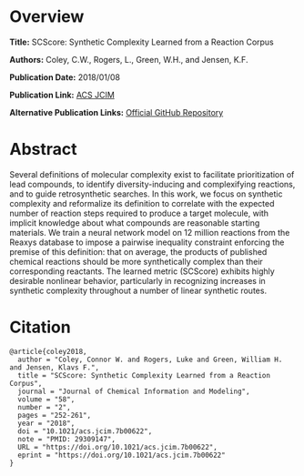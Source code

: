 # Overview
**Title:**
SCScore: Synthetic Complexity Learned from a Reaction Corpus

**Authors:**
Coley, C.W., Rogers, L., Green, W.H., and Jensen, K.F.

**Publication Date:**
2018/01/08

**Publication Link:**
[ACS JCIM](https://pubs.acs.org/doi/10.1021/acs.jcim.7b00622)

**Alternative Publication Links:**
[Official GitHub Repository](https://github.com/connorcoley/scscore)

# Abstract
Several definitions of molecular complexity exist to facilitate prioritization of lead compounds, to identify diversity-inducing and complexifying reactions, and to guide retrosynthetic searches. In this work, we focus on synthetic complexity and reformalize its definition to correlate with the expected number of reaction steps required to produce a target molecule, with implicit knowledge about what compounds are reasonable starting materials. 
We train a neural network model on 12 million reactions from the Reaxys database to impose a pairwise inequality constraint enforcing the premise of this definition: that on average, the products of published chemical reactions should be more synthetically complex than their corresponding reactants. 
The learned metric (SCScore) exhibits highly desirable nonlinear behavior, particularly in recognizing increases in synthetic complexity throughout a number of linear synthetic routes.


# Citation
```
@article{coley2018,
  author = "Coley, Connor W. and Rogers, Luke and Green, William H. and Jensen, Klavs F.",
  title = "SCScore: Synthetic Complexity Learned from a Reaction Corpus",
  journal = "Journal of Chemical Information and Modeling",
  volume = "58",
  number = "2",
  pages = "252-261",
  year = "2018",
  doi = "10.1021/acs.jcim.7b00622",
  note = "PMID: 29309147",
  URL = "https://doi.org/10.1021/acs.jcim.7b00622",
  eprint = "https://doi.org/10.1021/acs.jcim.7b00622"
}
```

